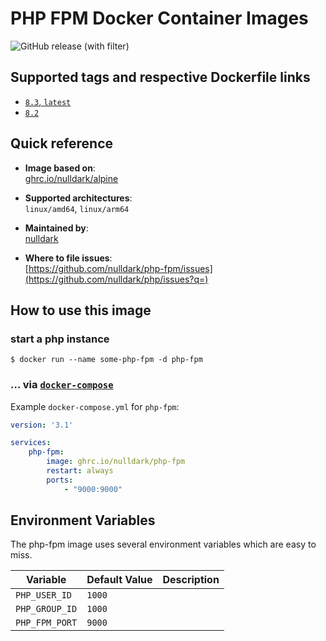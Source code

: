 # PHP FPM Docker Container Images

![GitHub release (with filter)](https://img.shields.io/github/v/release/nulldark/php-fpm)

## Supported tags and respective Dockerfile links
- [`8.3`, `latest`](https://github.com/nulldark/php/blob/master/8.3/Dockerfile)
- [`8.2`](https://github.com/nulldark/php/blob/master/8.2/Dockerfile)

## Quick reference
- **Image based on**:   
  [ghrc.io/nulldark/alpine](https://github.com/nulldark/php)

- **Supported architectures**:    
  `linux/amd64`, `linux/arm64`

- **Maintained by**:  
  [nulldark](https://github.com/nulldark)

- **Where to file issues**:    
  [https://github.com/nulldark/php-fpm/issues](https://github.com/nulldark/php/issues?q=)

## How to use this image

### start a php instance

```console
$ docker run --name some-php-fpm -d php-fpm
```

### ... via [`docker-compose`](https://github.com/docker/compose)
Example `docker-compose.yml` for `php-fpm`:

```yaml
version: '3.1'

services:
    php-fpm:
        image: ghrc.io/nulldark/php-fpm
        restart: always
        ports:
            - "9000:9000"
```

## Environment Variables

The php-fpm image uses several environment variables which are easy to miss.

| Variable       | Default Value  | Description |
|----------------|----------------|-------------|
| `PHP_USER_ID`  | `1000`         |             |
| `PHP_GROUP_ID` | `1000`         |             |
| `PHP_FPM_PORT` | `9000`         |             |